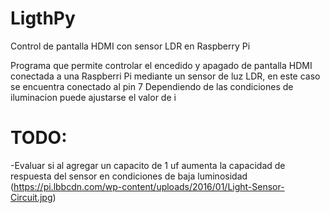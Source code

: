 # LigthPy
Control de pantalla HDMI con sensor LDR en Raspberry Pi

Programa que permite controlar el encedido y apagado de pantalla HDMI conectada a una Raspberri Pi mediante un sensor de luz LDR, en este caso se encuentra conectado al pin 7
Dependiendo de las condiciones de iluminacion puede ajustarse el valor de i


# TODO:
-Evaluar si al agregar un capacito de 1 uf aumenta la capacidad de respuesta del sensor en condiciones de baja luminosidad (https://pi.lbbcdn.com/wp-content/uploads/2016/01/Light-Sensor-Circuit.jpg)
